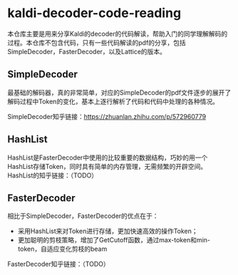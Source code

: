 # kaldi-decoder-code-reading

本仓库主要是用来分享Kaldi的decoder的代码解读，帮助入门的同学理解解码的过程。本仓库不包含代码，只有一些代码解读的pdf的分享，包括SimpleDecoder，FasterDecoder，以及Lattice的版本。

## SimpleDecoder
最基础的解码器，真的非常简单，对应的SimpleDecoder的pdf文件逐步的展开了解码过程中Token的变化，基本上逐行解析了代码和代码中处理的各种情况。

SimpleDecoder知乎链接：https://zhuanlan.zhihu.com/p/572960779

## HashList
HashList是FasterDecoder中使用的比较重要的数据结构，巧妙的用一个HashList存储Token，同时具有简单的内存管理，无需频繁的开辟空间。
HashList的知乎链接：（TODO）

## FasterDecoder
相比于SimpleDecoder，FasterDecoder的优点在于：
* 采用HashList来对Token进行存储，更加快速高效的操作Token；
* 更加聪明的剪枝策略，增加了GetCutoff函数，通过max-token和min-token，自适应变化剪枝的beam

FasterDecoder知乎链接：（TODO）

